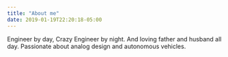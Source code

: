 ```yaml
---
title: "About me"
date: 2019-01-19T22:20:18-05:00
---
```


Engineer by day, Crazy Engineer by night. And loving father and husband all day.
Passionate about analog design and autonomous vehicles.